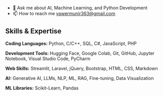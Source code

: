 
- 💬 Ask me about AI, Machine Learning, and Python Development
- 📫 How to reach me yawermunir363@gmail.com
## Skills & Expertise  

**Coding Languages:**  Python, C/C++, SQL, C#, JavaScript, PHP  

**Development Tools:**  Hugging Face, Google Colab, Git, GitHub, Jupyter Notebook, Visual Studio Code, PyCharm  

**Web Skills:**  Streamlit, Laravel, jQuery, Bootstrap, HTML, CSS, Markdown  

**AI:**  Generative AI, LLMs, NLP, ML, RAG, Fine-tuning, Data Visualization  

**ML Libraries:**  Scikit-Learn, Pandas  
